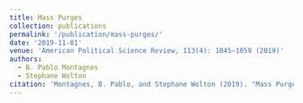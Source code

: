 ```yaml
---
title: Mass Purges
collection: publications
permalink: '/publication/mass-purges/'
date: '2019-11-01'
venue: 'American Political Science Review, 113(4): 1045–1059 (2019)'
authors:
  - B. Pablo Montagnes
  - Stephane Wolton
citation: 'Montagnes, B. Pablo, and Stephane Wolton (2019). "Mass Purges." <i>American Political Science Review</i>, 113(4): 1045–1059.'
---
```


